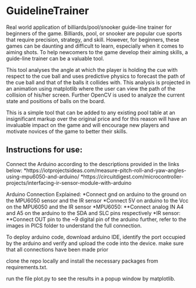 # GuidelineTrainer
Real world application of billiards/pool/snooker guide-line trainer for beginners of the game.
Billiards, pool, or snooker are popular cue sports that require precision, strategy, and skill. However, for beginners, these games can be daunting and difficult to learn, especially when it comes to aiming shots. To help newcomers to the game develop their aiming skills, a guide-line trainer can be a valuable tool. 

This tool analyses the angle at which the player is holding the cue with respect to the cue ball and uses predictive physics to forecast the path of the cue ball and that of the balls it collides with. This analysis is projected in an animation using matplotlib where the user can view the path of the collision of his/her screen. Further OpenCV is used to analyze the current state and positions of balls on the board.

This is a simple tool that can be added to any existing pool table at an insignificant markup over the original price and for this reason will have an invaluable impact on the game and will encourage new players and motivate novices of the game to better their skills.



<h2>Instructions for use:</h2>
 Connect the Arduino according to the descriptions provided in the links below:
 *https://iotprojectsideas.com/measure-pitch-roll-and-yaw-angles-using-mpu6050-and-arduino/
 *https://circuitdigest.com/microcontroller-projects/interfacing-ir-sensor-module-with-arduino
   
Arduino Connection Explained:
   *Connect gnd on arduino to the ground on the MPU6050 sensor and the IR sensor
   *Connect 5V on arduino to the Vcc on the MPU6050 and the IR sensor
   *MPU6050:
     **Connect analog IN A4 and A5 on the arduino to the SDA and SLC pins respectively
   *IR sensor:
     **Connect OUT pin to the ~9 digital pin of the arduino
 further, refer to the images in PICS folder to understand the full connection.
 
 To deploy arduino code, download arduino IDE, identify the port occupied by the arduino and verify and upload the code into the device. make sure that all connections have been made prior
 
 clone the repo locally and install the necessary packages from requirements.txt.
 
 run the file plot.py to see the results in a popup window by matplotlib.


